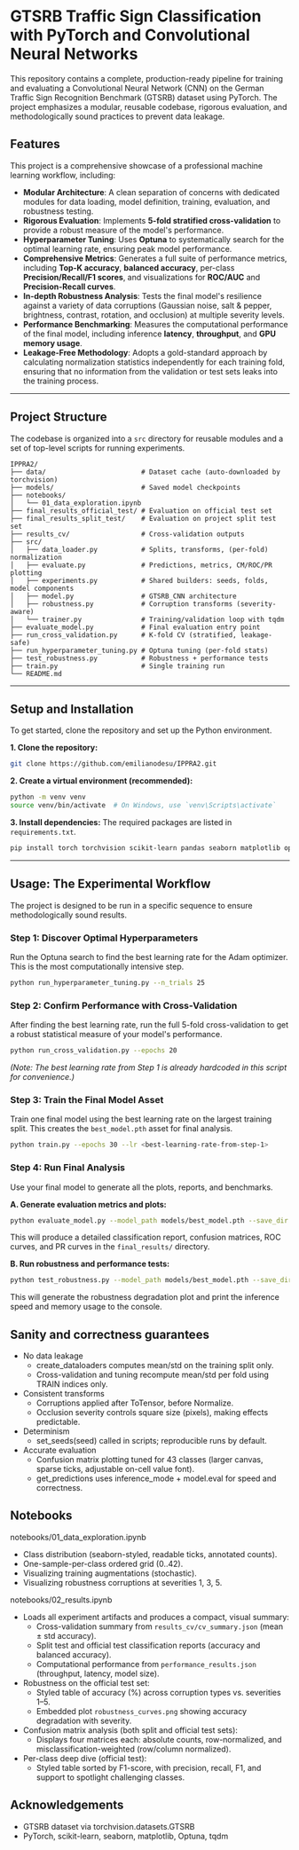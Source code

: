 # GTSRB Traffic Sign Classification with PyTorch and Convolutional Neural Networks

This repository contains a complete, production-ready pipeline for training and evaluating a Convolutional Neural Network (CNN) on the German Traffic Sign Recognition Benchmark (GTSRB) dataset using PyTorch. The project emphasizes a modular, reusable codebase, rigorous evaluation, and methodologically sound practices to prevent data leakage.

## Features

This project is a comprehensive showcase of a professional machine learning workflow, including:

* **Modular Architecture**: A clean separation of concerns with dedicated modules for data loading, model definition, training, evaluation, and robustness testing.
* **Rigorous Evaluation**: Implements **5-fold stratified cross-validation** to provide a robust measure of the model's performance.
* **Hyperparameter Tuning**: Uses **Optuna** to systematically search for the optimal learning rate, ensuring peak model performance.
* **Comprehensive Metrics**: Generates a full suite of performance metrics, including **Top-K accuracy**, **balanced accuracy**, per-class **Precision/Recall/F1 scores**, and visualizations for **ROC/AUC** and **Precision-Recall curves**.
* **In-depth Robustness Analysis**: Tests the final model's resilience against a variety of data corruptions (Gaussian noise, salt & pepper, brightness, contrast, rotation, and occlusion) at multiple severity levels.
* **Performance Benchmarking**: Measures the computational performance of the final model, including inference **latency**, **throughput**, and **GPU memory usage**.
* **Leakage-Free Methodology**: Adopts a gold-standard approach by calculating normalization statistics independently for each training fold, ensuring that no information from the validation or test sets leaks into the training process.

-----

## Project Structure

The codebase is organized into a `src` directory for reusable modules and a set of top-level scripts for running experiments.

```
IPPRA2/
├── data/                        # Dataset cache (auto-downloaded by torchvision)
├── models/                      # Saved model checkpoints
├── notebooks/
│   └── 01_data_exploration.ipynb
├── final_results_official_test/ # Evaluation on official test set
├── final_results_split_test/    # Evaluation on project split test set
├── results_cv/                  # Cross-validation outputs
├── src/
│   ├── data_loader.py           # Splits, transforms, (per-fold) normalization
│   ├── evaluate.py              # Predictions, metrics, CM/ROC/PR plotting
│   ├── experiments.py           # Shared builders: seeds, folds, model components
│   ├── model.py                 # GTSRB_CNN architecture
│   ├── robustness.py            # Corruption transforms (severity-aware)
│   └── trainer.py               # Training/validation loop with tqdm
├── evaluate_model.py            # Final evaluation entry point
├── run_cross_validation.py      # K-fold CV (stratified, leakage-safe)
├── run_hyperparameter_tuning.py # Optuna tuning (per-fold stats)
├── test_robustness.py           # Robustness + performance tests
├── train.py                     # Single training run
└── README.md
```

-----

## Setup and Installation

To get started, clone the repository and set up the Python environment.

**1. Clone the repository:**

```bash
git clone https://github.com/emilianodesu/IPPRA2.git
```

**2. Create a virtual environment (recommended):**

```bash
python -m venv venv
source venv/bin/activate  # On Windows, use `venv\Scripts\activate`
```

**3. Install dependencies:**
The required packages are listed in `requirements.txt`.

```bash
pip install torch torchvision scikit-learn pandas seaborn matplotlib optuna tqdm
```

-----

## Usage: The Experimental Workflow

The project is designed to be run in a specific sequence to ensure methodologically sound results.

### Step 1: Discover Optimal Hyperparameters

Run the Optuna search to find the best learning rate for the Adam optimizer. This is the most computationally intensive step.

```bash
python run_hyperparameter_tuning.py --n_trials 25
```

### Step 2: Confirm Performance with Cross-Validation

After finding the best learning rate, run the full 5-fold cross-validation to get a robust statistical measure of your model's performance.

```bash
python run_cross_validation.py --epochs 20
```

*(Note: The best learning rate from Step 1 is already hardcoded in this script for convenience.)*

### Step 3: Train the Final Model Asset

Train one final model using the best learning rate on the largest training split. This creates the `best_model.pth` asset for final analysis.

```bash
python train.py --epochs 30 --lr <best-learning-rate-from-step-1>
```

### Step 4: Run Final Analysis

Use your final model to generate all the plots, reports, and benchmarks.

**A. Generate evaluation metrics and plots:**

```bash
python evaluate_model.py --model_path models/best_model.pth --save_dir final_results
```

This will produce a detailed classification report, confusion matrices, ROC curves, and PR curves in the `final_results/` directory.

**B. Run robustness and performance tests:**

```bash
python test_robustness.py --model_path models/best_model.pth --save_dir final_results
```

This will generate the robustness degradation plot and print the inference speed and memory usage to the console.

## Sanity and correctness guarantees

* No data leakage
  * create_dataloaders computes mean/std on the training split only.
  * Cross-validation and tuning recompute mean/std per fold using TRAIN indices only.
* Consistent transforms
  * Corruptions applied after ToTensor, before Normalize.
  * Occlusion severity controls square size (pixels), making effects predictable.
* Determinism
  * set_seeds(seed) called in scripts; reproducible runs by default.
* Accurate evaluation
  * Confusion matrix plotting tuned for 43 classes (larger canvas, sparse ticks, adjustable on-cell value font).
  * get_predictions uses inference_mode + model.eval for speed and correctness.

## Notebooks

notebooks/01_data_exploration.ipynb

* Class distribution (seaborn-styled, readable ticks, annotated counts).
* One-sample-per-class ordered grid (0..42).
* Visualizing training augmentations (stochastic).
* Visualizing robustness corruptions at severities 1, 3, 5.

notebooks/02_results.ipynb

* Loads all experiment artifacts and produces a compact, visual summary:
  * Cross-validation summary from `results_cv/cv_summary.json` (mean ± std accuracy).
  * Split test and official test classification reports (accuracy and balanced accuracy).
  * Computational performance from `performance_results.json` (throughput, latency, model size).
* Robustness on the official test set:
  * Styled table of accuracy (%) across corruption types vs. severities 1–5.
  * Embedded plot `robustness_curves.png` showing accuracy degradation with severity.
* Confusion matrix analysis (both split and official test sets):
  * Displays four matrices each: absolute counts, row-normalized, and misclassification-weighted (row/column normalized).
* Per-class deep dive (official test):
  * Styled table sorted by F1-score, with precision, recall, F1, and support to spotlight challenging classes.

## Acknowledgements

* GTSRB dataset via torchvision.datasets.GTSRB
* PyTorch, scikit-learn, seaborn, matplotlib, Optuna, tqdm
